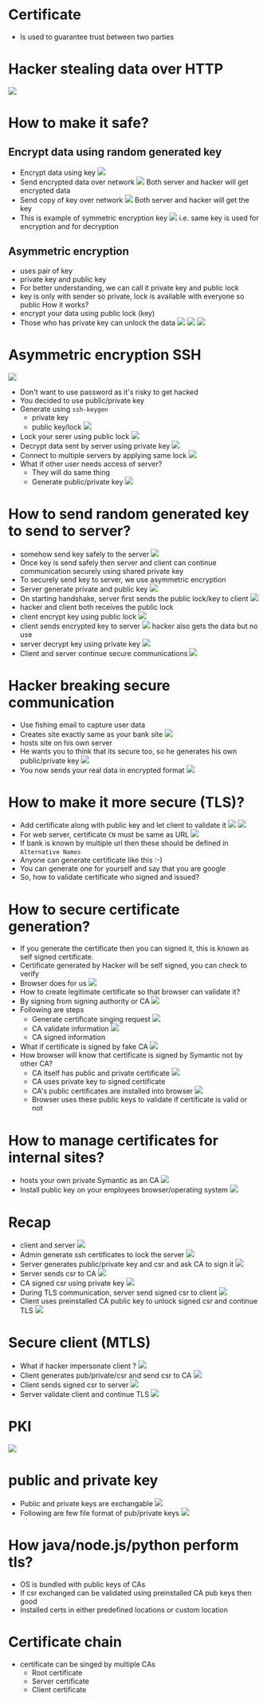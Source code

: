 # Certificate
- Is used to guarantee trust between two parties
# Hacker stealing data over HTTP
![](assets/steal-data-over-http.png)
# How to make it safe?
## Encrypt data using random generated key
- Encrypt data using key
![](assets/encrypt-data-using-key.png)
- Send encrypted data over network 
![](assets/send-encrypted-data.png)
Both server and hacker will get encrypted data
- Send copy of key over network 
![](assets/send-key-over-network.png)
Both server and hacker will get the key
- This is example of symmetric encryption key
![](assets/symmetric-encryption.png)
i.e. same key is used for encryption and for decryption
## Asymmetric encryption
- uses pair of key
- private key and public key
- For better understanding, we can call it private key and public lock
- key is only with sender so private, lock is available with everyone so public
How it works?
- encrypt your data using public lock (key)
- Those who has private key can unlock the data
![](assets/assymetric-key-lock.png)
![](assets/assymetric-key-lock-encryption.png)
![](assets/assymetric-key-lock-decryption.png)
# Asymmetric encryption SSH
![](assets/connect-to-server-ssh.png)
- Don't want to use password as it's risky to get hacked
- You decided to use public/private key
- Generate using `ssh-keygen`
    - private key
    - public key/lock
![](assets/generate-ssh-keys.png)
- Lock your serer using public lock
![](assets/lock-server-using-public-key.png)
- Decrypt data sent by server using private key
![](assets/ssh-to-server-using-private-key.png)
- Connect to multiple servers by applying same lock
![](assets/ssh-multiple-server.png)
- What if other user needs access of server?
    - They will do same thing
    - Generate public/private key
![](assets/ssh-second-user.png)
# How to send random generated key to send to server?
- somehow send key safely to the server
![](assets/share-key-problem.png)
- Once key is send safely then server and client can continue communication securely using shared private key
- To securely send key to server, we use asymmetric encryption
- Server generate private and public key 
![](assets/server-generates-asymmetric-keys.png)
- On starting handshake, server first sends the public lock/key to client 
![](assets/public-key-shared.png)
- hacker and client both receives the public lock
- client encrypt key using public lock
![](assets/client-encrypt-key-using-lock.png)
- client sends encrypted key to server
![](assets/client-sends-encrypted-key-to-server.png)
hacker also gets the data but no use
- server decrypt key using private key
![](assets/server-decrypt-to-get-key.png)
- Client and server continue secure communications
![](assets/client-server-secure-communications.png)
# Hacker breaking secure communication
- Use fishing email to capture user data
- Creates site exactly same as your bank site
![](assets/hacker-asymmetric-1.png)
- hosts site on his own server
- He wants you to think that its secure too, so he generates his own public/private key
![](assets/hacker-asymmetric-2.png)
- You now sends your real data in encrypted format
![](assets/hacker-asymmetric-3.png)
# How to make it more secure (TLS)?
- Add certificate along with public key and let client to validate it
![](assets/certificate-with-public-key.png)
![](assets/certificate.png)
- For web server, certificate `CN` must be same as URL
![](assets/certificate-example.png)
- If bank is known by multiple url then these should be defined in `Alternative Names` 
- Anyone can generate certificate like this :-) 
- You can generate one for yourself and say that you are google
- So, how to validate certificate who signed and issued?

# How to secure certificate generation?
- If you generate the certificate then you can signed it, this is known as self signed certificate.
- Certificate generated by Hacker will be self signed, you can check to verify
- Browser does for us
![](assets/browser-invalid-certificate.png)
- How to create legitimate certificate so that browser can validate it?
- By signing from signing authority or CA
![](assets/ca.png)
- Following are steps 
    - Generate certificate singing request 
    ![](assets/csr.png)
    - CA validate information
    ![](assets/sign-certificate.png)
    - CA signed information
- What if certificate is signed by fake CA
![](assets/fake-certificate.png)
- How browser will know that certificate is signed by Symantic not by other CA?
    - CA itself has public and private certificate
    ![](assets/ca-with-public-private-key.png)
    - CA uses private key to signed certificate
    - CA's public certificates are installed into browser
    ![](assets/ca-public-keys-in-browser-os.png)
    - Browser uses these public keys to validate if certificate is valid or not
# How to manage certificates for internal sites?
- hosts your own private Symantic as an CA
![](assets/host-ca-on-prem.png)
- Install public key on your employees browser/operating system
![](assets/on-prem-ca-pub-key-on-browser-os.png)
# Recap
- client and server
![](assets/client-and-server.png)
- Admin generate ssh certificates to lock the server
![](assets/admin-generate-certificate-to-lock-server-ssh.png)
- Server generates public/private key and csr and ask CA to sign it
![](assets/server-generate-certs.png)
- Server sends csr to CA
![](assets/server-send-csr-to-ca.png)
- CA signed csr using private key
![](assets/ca-sign-csr.png)
- During TLS communication, server send signed csr to client
![](assets/server-send-signed-ca-to-client.png)
- Client uses preinstalled CA public key to unlock signed csr and continue TLS
![](assets/client-server-secure-tls.png)
# Secure client (MTLS)
- What if hacker impersonate client ?
![](assets/hacker-as-client.png)
- Client generates pub/private/csr and send csr to CA
![](assets/client-generate-certs.png)
- Client sends signed csr to server
![](assets/client-send-signed-csr-to-server.png)
- Server validate client and continue TLS
![](assets/server-validate-client-certs.png)
# PKI
![](assets/pki.png)
# public and private key 
- Public and private keys are exchangable 
![](assets/public-private-key-exchanble.png)
- Following are few file format of pub/private keys
![](assets/keys-file-format.png)
# How java/node.js/python perform tls?
- OS is bundled with public keys of CAs
- If csr exchanged can be validated using preinstalled CA pub keys then good
- Installed certs in either predefined locations or custom location
# Certificate chain
- certificate can be singed by multiple CAs
    - Root certificate
    - Server certificate
    - Client certificate
    




